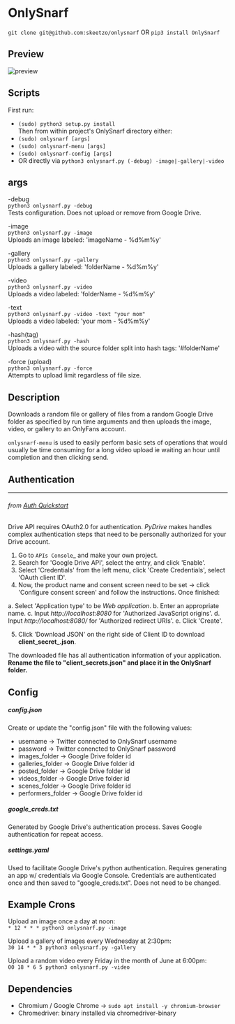 # OnlySnarf
  
`git clone git@github.com:skeetzo/onlysnarf`
OR
`pip3 install OnlySnarf`

## Preview
![preview](https://github.com/skeetzo/onlysnarf/blob/master/OnlySnarf/images/preview.jpeg)

## Scripts
First run:  
  * `(sudo) python3 setup.py install`  
Then from within project's OnlySnarf directory either:  
  * `(sudo) onlysnarf [args]`
  * `(sudo) onlysnarf-menu [args]`
  * `(sudo) onlysnarf-config [args]`
  * OR directly via `python3 onlysnarf.py (-debug) -image|-gallery|-video`

## args

-debug  
  `python3 onlysnarf.py -debug`  
Tests configuration. Does not upload or remove from Google Drive.

-image  
  `python3 onlysnarf.py -image`  
Uploads an image labeled: 'imageName - %d%m%y'  

-gallery  
  `python3 onlysnarf.py -gallery`  
Uploads a gallery labeled: 'folderName - %d%m%y'  

-video  
  `python3 onlysnarf.py -video`  
Uploads a video labeled: 'folderName - %d%m%y'  

-text  
  `python3 onlysnarf.py -video -text "your mom"`  
Uploads a video labeled: 'your mom - %d%m%y'  

-hash(tag)  
  `python3 onlysnarf.py -hash`  
Uploads a video with the source folder split into hash tags: '#folderName'  

-force (upload)  
  `python3 onlysnarf.py -force`  
Attempts to upload limit regardless of file size. 

## Description

Downloads a random file or gallery of files from a random Google Drive folder as specified by run time arguments and then uploads the image, video, or gallery to an OnlyFans account.

`onlysnarf-menu` is used to easily perform basic sets of operations that would usually be time consuming for a long video upload ie waiting an hour until completion and then clicking send.

## Authentication  
--------------
###### from [Auth Quickstart](https://raw.githubusercontent.com/gsuitedevs/PyDrive/master/docs/quickstart.rst)
Drive API requires OAuth2.0 for authentication. *PyDrive* makes handles complex authentication steps that need to be personally authorized for your Drive account.

1. Go to `APIs Console`_ and make your own project.
2. Search for 'Google Drive API', select the entry, and click 'Enable'.
3. Select 'Credentials' from the left menu, click 'Create Credentials', select 'OAuth client ID'.
4. Now, the product name and consent screen need to be set -> click 'Configure consent screen' and follow the instructions. Once finished:

 a. Select 'Application type' to be *Web application*.
 b. Enter an appropriate name.
 c. Input *http://localhost:8080* for 'Authorized JavaScript origins'.
 d. Input *http://localhost:8080/* for 'Authorized redirect URIs'.
 e. Click 'Create'.

5. Click 'Download JSON' on the right side of Client ID to download **client_secret_<really long ID>.json**.

The downloaded file has all authentication information of your application.
**Rename the file to "client_secrets.json" and place it in the OnlySnarf folder.**

## Config
##### config.json  
Create or update the "config.json" file with the following values:
  * username -> Twitter connected to OnlySnarf username  
  * password -> Twitter conencted to OnlySnarf password  
  * images_folder -> Google Drive folder id  
  * galleries_folder -> Google Drive folder id  
  * posted_folder -> Google Drive folder id  
  * videos_folder -> Google Drive folder id  
  * scenes_folder -> Google Drive folder id  
  * performers_folder -> Google Drive folder id  

##### google_creds.txt   
Generated by Google Drive's authentication process. Saves Google authentication for repeat access.

##### settings.yaml  
Used to facilitate Google Drive's python authentication. Requires generating an app w/ credentials via Google Console. Credentials are authenticated once and then saved to "google_creds.txt". Does not need to be changed.

## Example Crons  

Upload an image once a day at noon:  
  `* 12 * * * python3 onlysnarf.py -image`

Upload a gallery of images every Wednesday at 2:30pm:  
  `30 14 * * 3 python3 onlysnarf.py -gallery`

Upload a random video every Friday in the month of June at 6:00pm:  
  `00 18 * 6 5 python3 onlysnarf.py -video`

## Dependencies
  * Chromium / Google Chrome -> `sudo apt install -y chromium-browser`
  * Chromedriver: binary installed via chromedriver-binary

